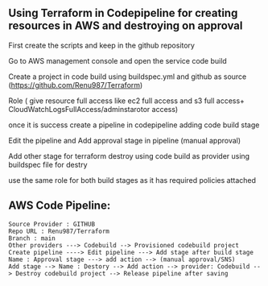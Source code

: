 ## Using Terraform in Codepipeline for creating resources in AWS and destroying on approval

First create the scripts and keep in the github repository

Go to AWS management console and open the service code build

Create a project in code build using buildspec.yml and github as source (https://github.com/Renu987/Terraform)

Role ( give resource full access like ec2 full access and s3 full access+ CloudWatchLogsFullAccess/adminstarotor access)

once it is success create a pipeline in codepipeline adding code build stage

Edit the pipeline and Add approval stage in pipeline (manual approval)

Add other stage for terraform destroy using code build as provider using buildspec file for destry

use the same role for both build stages as it has required policies attached

## AWS Code Pipeline:

```
Source Provider : GITHUB
Repo URL : Renu987/Terraform
Branch : main
Other providers ---> Codebuild --> Provisioned codebuild project
Create pipeline ----> Edit pipeline ---> Add stage after build stage
Name : Approval stage ---> add action --> (manual approval/SNS)  
Add stage --> Name : Destory --> Add action --> provider: Codebuild --> Destroy codebuild project --> Release pipeline after saving
```





